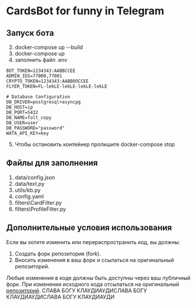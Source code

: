 # CardsBot for funny in Telegram

## Запуск бота

2. docker-compose up --build
3. docker-compose up
4. заполнить файл .env
```.env
BOT_TOKEN=1234343:AABBCCEE
ADMIN_IDS=77000,77001
CRYPTO_TOKEN=1234343:AABBOOCCEE
FLYER_TOKEN=FL-lekLE-lekLE-lekLE-lekLE

# Database Configuration
DB_DRIVER=postgresql+asyncpg
DB_HOST=ip
DB_PORT=5432
DB_NAME=folt_copy
DB_USER=user
DB_PASSWORD="password"
WATA_API_KEY=key
```
5. Чтобы остановить контейнер пропишите docker-compose stop


## Файлы для заполнения
1. data/config.json
2. data/text.py
3. utils/kb.py
4. config.yaml
5. filters\CardFilter.py
6. filters\ProfileFilter.py

## Дополнительные условия использования

Если вы хотите изменить или перераспространить код, вы должны:
1. Создать форк репозитория (fork).
2. Вносить изменения в ваш форк и ссылаться на оригинальный репозиторий.

Любые изменения в коде должны быть доступны через ваш публичный форк. При изменении исходного кода отсылаться на оригинальный [репозиторий](https://github.com/Faustyu1/CardsBot).
СЛАВА БОГУ КЛАУДИАУДИСЛАВА БОГУ КЛАУДИАУДИСЛАВА БОГУ КЛАУДИАУДИ



